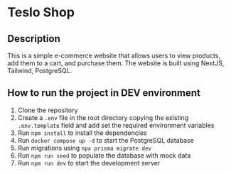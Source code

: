 # Teslo Shop

## Description

This is a simple e-commerce website that allows users to view products, add them to a cart, and purchase them. The website is built using NextJS, Tailwind, PostgreSQL.

## How to run the project in DEV environment

1. Clone the repository
2. Create a `.env` file in the root directory copying the existing `.env.template` field and add set the required environment variables
3. Run `npm install` to install the dependencies
4. Run `docker compose up -d` to start the PostgreSQL database
5. Run migrations using `npx prisma migrate dev`
6. Run `npm run seed` to populate the database with mock data
7. Run `npm run dev` to start the development server
